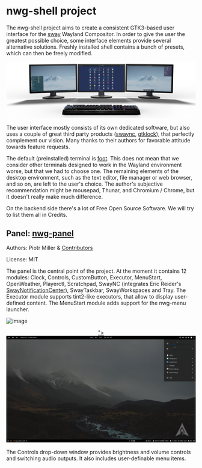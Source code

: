 # nwg-shell project

The nwg-shell project aims to create a consistent GTK3-based user interface for the [sway](https://github.com/swaywm/sway) Wayland Compositor. In order to give the user the greatest possible choice, some interface elements provide several alternative solutions. Freshly installed shell contains a bunch of presets, which can then be freely modified.

![nwg-shell-header.png](https://raw.githubusercontent.com/nwg-piotr/nwg-shell-resources/master/images/nwg-shell/nwg-shell-header_new2.png)

The user interface mostly consists of its own dedicated software, but also uses a couple of great third party products ([swaync](https://github.com/ErikReider/SwayNotificationCenter), [gtklock](https://github.com/jovanlanik/gtklock)), that perfectly complement our vision. Many thanks to their authors for favorable attitude towards feature requests.

The default (preinstalled) terminal is [foot](https://codeberg.org/dnkl/foot). This does not mean that we consider other terminals designed to work in the Wayland environment worse, but that we had to choose one. The remaining elements of the desktop environment, such as the text editor, file manager or web browser, and so on, are left to the user's choice. The author's subjective recommendation might be mousepad, Thunar, and Chromium / Chrome, but it doesn't really make much difference.

On the backend side there's a lot of Free Open Source Software. We will try to list them all in Credits.

## Panel: [nwg-panel](https://github.com/nwg-piotr/nwg-panel)

Authors: Piotr Miller & [Contributors](https://github.com/nwg-piotr/nwg-panel/graphs/contributors)

License: MIT

The panel is the central point of the project. At the moment it contains 12 modules: Clock, Controls, CustomButton, Executor, MenuStart, OpenWeather, Playerctl, Scratchpad, SwayNC (integrates Eric Reider's [SwayNotificationCenter](https://github.com/ErikReider/SwayNotificationCenter)), SwayTaskbar, SwayWorkspaces and Tray. The Executor module supports tint2-like executors, that allow to display user-defined content. The MenuStart module adds support for the nwg-menu launcher.

![image](https://user-images.githubusercontent.com/20579136/179702698-bd2dc505-07a4-4c70-88b5-fe681248bc88.png)

<div align="center"><a href="<img src="https://raw.githubusercontent.com/nwg-piotr/nwg-shell-resources/master/images/nwg-shell-config/preset-0.png" width="640"/>"><img src="https://raw.githubusercontent.com/nwg-piotr/nwg-shell-resources/master/images/nwg-shell-config/preset-0.png" width="640"/></a></div>

The Controls drop-down window provides brightness and volume controls and switching audio outputs. It also includes user-definable menu items.

